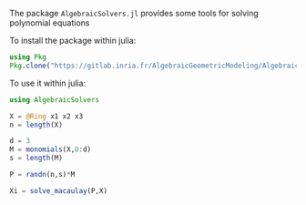 The package `AlgebraicSolvers.jl` provides some tools for solving polynomial equations

To install the package within julia:

```julia
using Pkg
Pkg.clone("https://gitlab.inria.fr/AlgebraicGeometricModeling/AlgebraicSolvers.jl.git")
```


To use it within julia:

```julia
using AlgebraicSolvers

X = @Ring x1 x2 x3
n = length(X)

d = 3
M = monomials(X,0:d)
s = length(M)

P = randn(n,s)*M

Xi = solve_macaulay(P,X)

```

